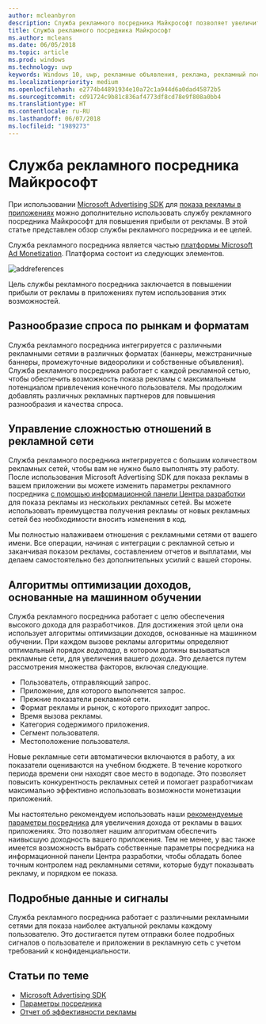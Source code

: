 ```yaml
---
author: mcleanbyron
description: Служба рекламного посредника Майкрософт позволяет увеличить прибыль от рекламы и рекламные возможности приложений путем показа объявлений из множества популярных рекламных сетей.
title: Служба рекламного посредника Майкрософт
ms.author: mcleans
ms.date: 06/05/2018
ms.topic: article
ms.prod: windows
ms.technology: uwp
keywords: Windows 10, uwp, рекламные объявления, реклама, рекламный посредник
ms.localizationpriority: medium
ms.openlocfilehash: e2774b44891934e10a72c1a944d6a0dad45872b5
ms.sourcegitcommit: cd91724c9b81c836af4773df8cd78e9f808a0bb4
ms.translationtype: HT
ms.contentlocale: ru-RU
ms.lasthandoff: 06/07/2018
ms.locfileid: "1989273"
---
```

# <a name="microsoft-ad-mediation-service"></a>Служба рекламного посредника Майкрософт

При использовании [Microsoft Advertising SDK](http://aka.ms/ads-sdk-uwp) для [показа рекламы в приложениях](display-ads-in-your-app.md) можно дополнительно использовать службу рекламного посредника Майкрософт для повышения прибыли от рекламы. В этой статье представлен обзор службы рекламного посредника и ее целей.

Служба рекламного посредника является частью [платформы Microsoft Ad Monetization](https://developer.microsoft.com/windows/ad-monetization-platform). Платформа состоит из следующих элементов.

![addreferences](images/ad-mediation-service.png)

Цель службы рекламного посредника заключается в повышении прибыли от рекламы в приложениях путем использования этих возможностей.

## <a name="diversity-of-demand-by-market-and-format"></a>Разнообразие спроса по рынкам и форматам

Служба рекламного посредника интегрируется с различными рекламными сетями в различных форматах (баннеры, межстраничные баннеры, промежуточные видеоролики и собственные объявления). Служба рекламного посредника работает с каждой рекламной сетью, чтобы обеспечить возможность показа рекламы с максимальным потенциалом привлечения конечного пользователя. Мы продолжим добавлять различных рекламных партнеров для повышения разнообразия и качества спроса.

## <a name="manage-complexity-of-ad-network-relationships"></a>Управление сложностью отношений в рекламной сети  

Служба рекламного посредника интегрируется с большим количеством рекламных сетей, чтобы вам не нужно было выполнять эту работу. После использования Microsoft Advertising SDK для показа рекламы в вашем приложении вы можете изменить параметры рекламного посредника [с помощью информационной панели Центра разработки](../publish/in-app-ads.md#mediation-settings) для показа рекламы из нескольких рекламных сетей. Вы можете использовать преимущества получения рекламы от новых рекламных сетей без необходимости вносить изменения в код.

Мы полностью налаживаем отношения с рекламными сетями от вашего имени. Все операции, начиная с интеграции с рекламной сетью и заканчивая показом рекламы, составлением отчетов и выплатами, мы делаем самостоятельно без дополнительных усилий с вашей стороны.

## <a name="machine-learning-based-yield-optimization-algorithms"></a>Алгоритмы оптимизации доходов, основанные на машинном обучении

Служба рекламного посредника работает с целю обеспечения высокого дохода для разработчиков. Для достижения этой цели она использует алгоритмы оптимизации доходов, основанные на машинном обучении. При каждом вызове рекламы алгоритмы определяют оптимальный порядок *водопада*, в котором должны вызываться рекламные сети, для увеличения вашего дохода. Это делается путем рассмотрения множества факторов, включая следующие.

* Пользователь, отправляющий запрос.
* Приложение, для которого выполняется запрос.
* Прежние показатели рекламной сети.
* Формат рекламы и рынок, с которого приходит запрос.
* Время вызова рекламы.
* Категория содержимого приложения.
* Сегмент пользователя.
* Местоположение пользователя.

Новые рекламные сети автоматически включаются в работу, а их показатели оцениваются на учебном бюджете. В течение короткого периода времени они находят свое место в водопаде. Это позволяет повысить конкурентность рекламных сетей и помогает разработчикам максимально эффективно использовать возможности монетизации приложений.

Мы настоятельно рекомендуем использовать наши [рекомендуемые параметры посредника](../publish/in-app-ads.md#mediation-settings) для увеличения дохода от рекламы в ваших приложениях. Это позволяет нашим алгоритмам обеспечить наивысшую доходность вашего приложения. Тем не менее, у вас также имеется возможность выбрать собственные параметры посредника на информационной панели Центра разработки, чтобы обладать более точным контролем над рекламными сетями, которые будут показывать рекламу, и порядком ее показа.

## <a name="rich-data-and-signals"></a>Подробные данные и сигналы

Служба рекламного посредника работает с различными рекламными сетями для показа наиболее актуальной рекламы каждому пользователю. Это достигается путем отправки более подробных сигналов о пользователе и приложении в рекламную сеть с учетом требований к конфиденциальности.

## <a name="related-topics"></a>Статьи по теме

* [Microsoft Advertising SDK](http://aka.ms/ads-sdk-uwp)
* [Параметры посредника](../publish/in-app-ads.md#mediation-settings)
* [Отчет об эффективности рекламы](../publish/advertising-performance-report.md)
